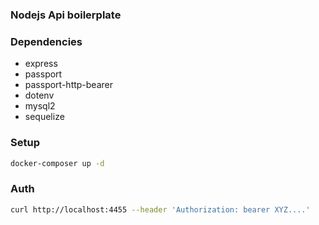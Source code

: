 ### Nodejs Api boilerplate

### Dependencies

- express 
- passport 
- passport-http-bearer 
- dotenv
- mysql2
- sequelize

### Setup

```bash
docker-composer up -d
```

### Auth
```bash
curl http://localhost:4455 --header 'Authorization: bearer XYZ....'
```
